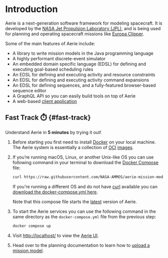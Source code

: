 # Introduction

Aerie is a next-generation software framework for modeling spacecraft. It is developed by the [NASA Jet Propulsion Laboratory (JPL)](https://www.jpl.nasa.gov/), and is being used for planning and operating spacecraft missions like [Europa Clipper](https://europa.nasa.gov/).

Some of the main features of Aerie include:

- A library to write mission models in the Java programming language
- A highly performant discrete-event simulator
- An embedded domain specific language (EDSL) for defining and executing goal-based scheduling rules
- An EDSL for defining and executing activity and resource constraints
- An EDSL for defining and executing activity command expansions
- An EDSL for defining sequences, and a fully-featured browser-based sequence editor
- A GraphQL API so you can easily build tools on top of Aerie
- A web-based [client application](https://github.com/NASA-AMMOS/aerie-ui)

## Fast Track ⏱️ {#fast-track}

Understand Aerie in **5 minutes** by trying it out!

1. Before starting you first need to install [Docker](https://www.docker.com/get-started/) on your local machine. The Aerie system is essentially a collection of [OCI](https://opencontainers.org/) [images](https://github.com/orgs/NASA-AMMOS/packages?ecosystem=container&q=aerie).

1. If you’re running macOS, Linux, or another Unix-like OS you can use following command in your terminal to download the [Docker Compose](https://docs.docker.com/compose/) file:

   ```sh
   curl https://raw.githubusercontent.com/NASA-AMMOS/aerie-mission-model-template/main/docker-compose.yml --output docker-compose.yml
   ```

   If you're running a different OS and do not have [curl](https://curl.se/) available you can [download the docker-compose.yml here](https://raw.githubusercontent.com/NASA-AMMOS/aerie-mission-model-template/main/docker-compose.yml).

   Note that this compose file starts the [latest](https://github.com/NASA-AMMOS/aerie/releases/latest) version of Aerie.

1. To start the Aerie services you can use the following command in the same directory as the `docker-compose.yml` file from the previous step:

   ```sh
   docker compose up
   ```

1. Visit [http://localhost/](http://localhost/) to view the [Aerie UI](https://github.com/NASA-AMMOS/aerie-ui).

1. Head over to the planning documentation to learn how to [upload a mission model](../planning/upload-mission-model).
